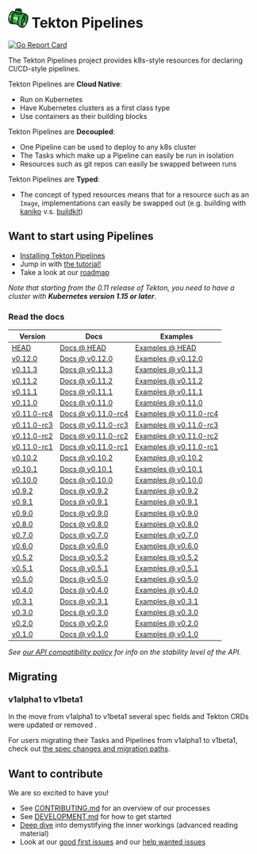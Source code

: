 # ![pipe](./pipe.png) Tekton Pipelines

[![Go Report Card](https://goreportcard.com/badge/tektoncd/pipeline)](https://goreportcard.com/report/tektoncd/pipeline)

The Tekton Pipelines project provides k8s-style resources for declaring
CI/CD-style pipelines.

Tekton Pipelines are **Cloud Native**:

- Run on Kubernetes
- Have Kubernetes clusters as a first class type
- Use containers as their building blocks

Tekton Pipelines are **Decoupled**:

- One Pipeline can be used to deploy to any k8s cluster
- The Tasks which make up a Pipeline can easily be run in isolation
- Resources such as git repos can easily be swapped between runs

Tekton Pipelines are **Typed**:

- The concept of typed resources means that for a resource such as an `Image`,
  implementations can easily be swapped out (e.g. building with
  [kaniko](https://github.com/GoogleContainerTools/kaniko) v.s.
  [buildkit](https://github.com/moby/buildkit))

## Want to start using Pipelines

- [Installing Tekton Pipelines](docs/install.md)
- Jump in with [the tutorial!](docs/tutorial.md)
- Take a look at our [roadmap](roadmap.md)

*Note that starting from the 0.11 release of Tekton, you need to have
a cluster with **Kubernetes version 1.15 or later***.

### Read the docs

| Version | Docs | Examples |
| ------- | ---- | -------- |
| [HEAD](DEVELOPMENT.md#install-pipeline) | [Docs @ HEAD](/docs/README.md) | [Examples @ HEAD](/examples) |
| [v0.12.0](https://github.com/tektoncd/pipeline/releases/tag/v0.12.0) | [Docs @ v0.12.0](https://github.com/tektoncd/pipeline/tree/v0.12.0/docs#tekton-pipelines) | [Examples @ v0.12.0](https://github.com/tektoncd/pipeline/tree/v0.12.0/examples#examples) |
| [v0.11.3](https://github.com/tektoncd/pipeline/releases/tag/v0.11.3) | [Docs @ v0.11.3](https://github.com/tektoncd/pipeline/tree/v0.11.3/docs#tekton-pipelines) | [Examples @ v0.11.3](https://github.com/tektoncd/pipeline/tree/v0.11.3/examples#examples) |
| [v0.11.2](https://github.com/tektoncd/pipeline/releases/tag/v0.11.2) | [Docs @ v0.11.2](https://github.com/tektoncd/pipeline/tree/v0.11.2/docs#tekton-pipelines) | [Examples @ v0.11.2](https://github.com/tektoncd/pipeline/tree/v0.11.2/examples#examples) |
| [v0.11.1](https://github.com/tektoncd/pipeline/releases/tag/v0.11.1) | [Docs @ v0.11.1](https://github.com/tektoncd/pipeline/tree/v0.11.1/docs#tekton-pipelines) | [Examples @ v0.11.1](https://github.com/tektoncd/pipeline/tree/v0.11.1/examples#examples) |
| [v0.11.0](https://github.com/tektoncd/pipeline/releases/tag/v0.11.0) | [Docs @ v0.11.0](https://github.com/tektoncd/pipeline/tree/v0.11.0/docs#tekton-pipelines) | [Examples @ v0.11.0](https://github.com/tektoncd/pipeline/tree/v0.11.0/examples#examples) |
| [v0.11.0-rc4](https://github.com/tektoncd/pipeline/releases/tag/v0.11.0-rc4) | [Docs @ v0.11.0-rc4](https://github.com/tektoncd/pipeline/tree/v0.11.0-rc4/docs#tekton-pipelines) | [Examples @ v0.11.0-rc4](https://github.com/tektoncd/pipeline/tree/v0.11.0-rc4/examples#examples) |
| [v0.11.0-rc3](https://github.com/tektoncd/pipeline/releases/tag/v0.11.0-rc3) | [Docs @ v0.11.0-rc3](https://github.com/tektoncd/pipeline/tree/v0.11.0-rc3/docs#tekton-pipelines) | [Examples @ v0.11.0-rc3](https://github.com/tektoncd/pipeline/tree/v0.11.0-rc3/examples#examples) |
| [v0.11.0-rc2](https://github.com/tektoncd/pipeline/releases/tag/v0.11.0-rc2) | [Docs @ v0.11.0-rc2](https://github.com/tektoncd/pipeline/tree/v0.11.0-rc2/docs#tekton-pipelines) | [Examples @ v0.11.0-rc2](https://github.com/tektoncd/pipeline/tree/v0.11.0-rc2/examples#examples) |
| [v0.11.0-rc1](https://github.com/tektoncd/pipeline/releases/tag/v0.11.0-rc1) | [Docs @ v0.11.0-rc1](https://github.com/tektoncd/pipeline/tree/v0.11.0-rc1/docs#tekton-pipelines) | [Examples @ v0.11.0-rc1](https://github.com/tektoncd/pipeline/tree/v0.11.0-rc1/examples#examples) |
| [v0.10.2](https://github.com/tektoncd/pipeline/releases/tag/v0.10.2) | [Docs @ v0.10.2](https://github.com/tektoncd/pipeline/tree/v0.10.2/docs#tekton-pipelines) | [Examples @ v0.10.2](https://github.com/tektoncd/pipeline/tree/v0.10.2/examples#examples) |
| [v0.10.1](https://github.com/tektoncd/pipeline/releases/tag/v0.10.1) | [Docs @ v0.10.1](https://github.com/tektoncd/pipeline/tree/v0.10.1/docs#tekton-pipelines) | [Examples @ v0.10.1](https://github.com/tektoncd/pipeline/tree/v0.10.1/examples#examples) |
| [v0.10.0](https://github.com/tektoncd/pipeline/releases/tag/v0.10.0) | [Docs @ v0.10.0](https://github.com/tektoncd/pipeline/tree/v0.10.0/docs#tekton-pipelines) | [Examples @ v0.10.0](https://github.com/tektoncd/pipeline/tree/v0.10.0/examples#examples) |
| [v0.9.2](https://github.com/tektoncd/pipeline/releases/tag/v0.9.2) | [Docs @ v0.9.2](https://github.com/tektoncd/pipeline/tree/v0.9.2/docs#tekton-pipelines) | [Examples @ v0.9.2](https://github.com/tektoncd/pipeline/tree/v0.9.2/examples#examples) |
| [v0.9.1](https://github.com/tektoncd/pipeline/releases/tag/v0.9.1) | [Docs @ v0.9.1](https://github.com/tektoncd/pipeline/tree/v0.9.1/docs#tekton-pipelines) | [Examples @ v0.9.1](https://github.com/tektoncd/pipeline/tree/v0.9.1/examples#examples) |
| [v0.9.0](https://github.com/tektoncd/pipeline/releases/tag/v0.9.0) | [Docs @ v0.9.0](https://github.com/tektoncd/pipeline/tree/v0.9.0/docs#tekton-pipelines) | [Examples @ v0.9.0](https://github.com/tektoncd/pipeline/tree/v0.9.0/examples#examples) |
| [v0.8.0](https://github.com/tektoncd/pipeline/releases/tag/v0.8.0) | [Docs @ v0.8.0](https://github.com/tektoncd/pipeline/tree/v0.8.0/docs#tekton-pipelines) | [Examples @ v0.8.0](https://github.com/tektoncd/pipeline/tree/v0.8.0/examples#examples) |
| [v0.7.0](https://github.com/tektoncd/pipeline/releases/tag/v0.7.0) | [Docs @ v0.7.0](https://github.com/tektoncd/pipeline/tree/v0.7.0/docs#tekton-pipelines) | [Examples @ v0.7.0](https://github.com/tektoncd/pipeline/tree/v0.7.0/examples#examples) |
| [v0.6.0](https://github.com/tektoncd/pipeline/releases/tag/v0.6.0) | [Docs @ v0.6.0](https://github.com/tektoncd/pipeline/tree/release-v0.6.x/docs#tekton-pipelines) | [Examples @ v0.6.0](https://github.com/tektoncd/pipeline/tree/v0.6.0/examples#examples) |
| [v0.5.2](https://github.com/tektoncd/pipeline/releases/tag/v0.5.2) | [Docs @ v0.5.2](https://github.com/tektoncd/pipeline/tree/v0.5.2/docs#tekton-pipelines) | [Examples @ v0.5.2](https://github.com/tektoncd/pipeline/tree/v0.5.2/examples#examples) |
| [v0.5.1](https://github.com/tektoncd/pipeline/releases/tag/v0.5.1) | [Docs @ v0.5.1](https://github.com/tektoncd/pipeline/tree/v0.5.1/docs#tekton-pipelines) | [Examples @ v0.5.1](https://github.com/tektoncd/pipeline/tree/v0.5.1/examples#examples) |
| [v0.5.0](https://github.com/tektoncd/pipeline/releases/tag/v0.5.0) | [Docs @ v0.5.0](https://github.com/tektoncd/pipeline/tree/v0.5.0/docs#tekton-pipelines) | [Examples @ v0.5.0](https://github.com/tektoncd/pipeline/tree/v0.5.0/examples#examples) |
| [v0.4.0](https://github.com/tektoncd/pipeline/releases/tag/v0.4.0) | [Docs @ v0.4.0](https://github.com/tektoncd/pipeline/tree/v0.4.0/docs#tekton-pipelines) | [Examples @ v0.4.0](https://github.com/tektoncd/pipeline/tree/v0.4.0/examples#examples) |
| [v0.3.1](https://github.com/tektoncd/pipeline/releases/tag/v0.3.1) | [Docs @ v0.3.1](https://github.com/tektoncd/pipeline/tree/v0.3.1/docs#tekton-pipelines) | [Examples @ v0.3.1](https://github.com/tektoncd/pipeline/tree/v0.3.1/examples#examples) |
| [v0.3.0](https://github.com/tektoncd/pipeline/releases/tag/v0.3.0) | [Docs @ v0.3.0](https://github.com/tektoncd/pipeline/tree/v0.3.0/docs#tekton-pipelines) | [Examples @ v0.3.0](https://github.com/tektoncd/pipeline/tree/v0.3.0/examples#examples) |
| [v0.2.0](https://github.com/tektoncd/pipeline/releases/tag/v0.2.0) | [Docs @ v0.2.0](https://github.com/tektoncd/pipeline/tree/v0.2.0/docs#tekton-pipelines) | [Examples @ v0.2.0](https://github.com/tektoncd/pipeline/tree/v0.2.0/examples#examples) |
| [v0.1.0](https://github.com/tektoncd/pipeline/releases/tag/v0.1.0) | [Docs @ v0.1.0](https://github.com/tektoncd/pipeline/tree/v0.1.0/docs#tekton-pipelines) | [Examples @ v0.1.0](https://github.com/tektoncd/pipeline/tree/v0.1.0/examples#examples) |

_See [our API compatibility policy](api_compatibility_policy.md) for info on the
stability level of the API._

## Migrating

### v1alpha1 to v1beta1

In the move from v1alpha1 to v1beta1 several spec fields and Tekton
CRDs were updated or removed .

For users migrating their Tasks and Pipelines from v1alpha1 to v1beta1, check
out [the spec changes and migration paths](./docs/migrating-v1alpha1-to-v1beta1.md).

## Want to contribute

We are so excited to have you!

- See [CONTRIBUTING.md](CONTRIBUTING.md) for an overview of our processes
- See [DEVELOPMENT.md](DEVELOPMENT.md) for how to get started
- [Deep dive](./docs/developers/README.md) into demystifying the inner workings
  (advanced reading material)
- Look at our
  [good first issues](https://github.com/tektoncd/pipeline/issues?q=is%3Aissue+is%3Aopen+label%3A%22good+first+issue%22)
  and our
  [help wanted issues](https://github.com/tektoncd/pipeline/issues?q=is%3Aissue+is%3Aopen+label%3A%22help+wanted%22)
